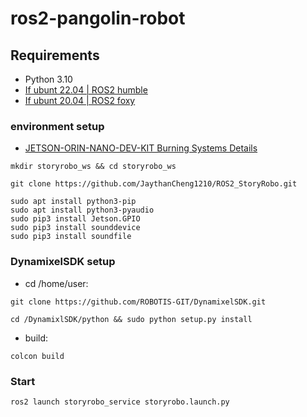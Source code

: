 # ros2-pangolin-robot

## **Requirements**

- Python 3.10
- [If ubunt 22.04 | ROS2 humble](https://docs.ros.org/en/humble/Installation.html)
- [If ubunt 20.04 | ROS2 foxy](https://docs.ros.org/en/foxy/Installation.html)

### environment setup
- [JETSON-ORIN-NANO-DEV-KIT Burning Systems Details](https://blog.cavedu.com/2023/05/09/jetson-orin-nano-boot/)
```
mkdir storyrobo_ws && cd storyrobo_ws
```
```
git clone https://github.com/JaythanCheng1210/ROS2_StoryRobo.git
```
```
sudo apt install python3-pip
sudo apt install python3-pyaudio
sudo pip3 install Jetson.GPIO
sudo pip3 install sounddevice
sudo pip3 install soundfile
```
### DynamixelSDK setup
- cd /home/user: 
```
git clone https://github.com/ROBOTIS-GIT/DynamixelSDK.git
```
```
cd /DynamixlSDK/python && sudo python setup.py install
```


- build: 
```
colcon build
```


### Start
```
ros2 launch storyrobo_service storyrobo.launch.py
```



